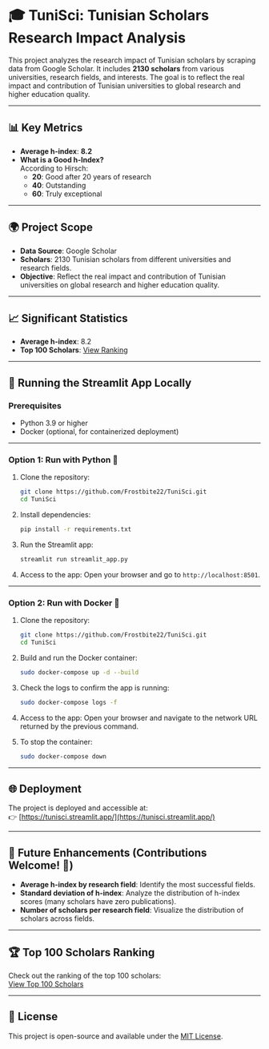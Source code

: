 # 🎓 TuniSci: Tunisian Scholars Research Impact Analysis

This project analyzes the research impact of Tunisian scholars by scraping data from Google Scholar. It includes **2130 scholars** from various universities, research fields, and interests. The goal is to reflect the real impact and contribution of Tunisian universities to global research and higher education quality.

---

## 📊 Key Metrics
- **Average h-index**: **8.2**
- **What is a Good h-Index?**  
  According to Hirsch:
  - **20**: Good after 20 years of research
  - **40**: Outstanding
  - **60**: Truly exceptional

---

## 🌍 Project Scope
- **Data Source**: Google Scholar
- **Scholars**: 2130 Tunisian scholars from different universities and research fields.
- **Objective**: Reflect the real impact and contribution of Tunisian universities on global research and higher education quality.

---

## 📈 Significant Statistics
- **Average h-index**: 8.2
- **Top 100 Scholars**: [View Ranking](scholars_ranking.md)

---

## 🚀 Running the Streamlit App Locally

### Prerequisites
- Python 3.9 or higher
- Docker (optional, for containerized deployment)

---

### Option 1: Run with Python 🐍
1. Clone the repository:
   ```bash
   git clone https://github.com/Frostbite22/TuniSci.git
   cd TuniSci
   ```

2. Install dependencies:
   ```bash
   pip install -r requirements.txt
   ```

3. Run the Streamlit app:
   ```bash
   streamlit run streamlit_app.py
   ```

4. Access to the app:
   Open your browser and go to `http://localhost:8501`.

---

### Option 2: Run with Docker 🐳
1. Clone the repository:
   ```bash
   git clone https://github.com/Frostbite22/TuniSci.git
   cd TuniSci
   ```

2. Build and run the Docker container:
   ```bash
   sudo docker-compose up -d --build
   ```

3. Check the logs to confirm the app is running:
   ```bash
   sudo docker-compose logs -f
   ```

4. Access to the app:
   Open your browser and navigate to the network URL returned by the previous command.

5. To stop the container:
   ```bash
   sudo docker-compose down
   ```

---

## 🌐 Deployment
The project is deployed and accessible at:  
👉 [https://tunisci.streamlit.app/](https://tunisci.streamlit.app/)

---

## 🔮 Future Enhancements (Contributions Welcome! 🙌)
- **Average h-index by research field**: Identify the most successful fields.
- **Standard deviation of h-index**: Analyze the distribution of h-index scores (many scholars have zero publications).
- **Number of scholars per research field**: Visualize the distribution of scholars across fields.

---

## 🏆 Top 100 Scholars Ranking
Check out the ranking of the top 100 scholars:  
[View Top 100 Scholars](scholars_ranking.md)

---

## 📜 License
This project is open-source and available under the [MIT License](LICENSE).

